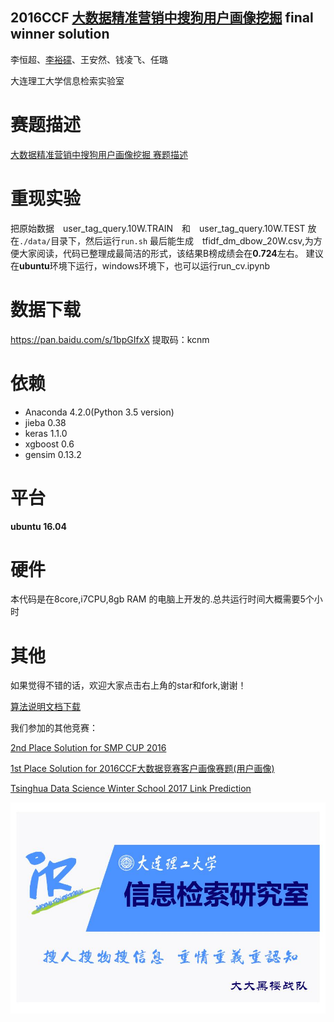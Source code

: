 ## 2016CCF [大数据精准营销中搜狗用户画像挖掘](http://www.wid.org.cn/data/science/player/competition/detail/description/239)  final winner solution


李恒超、[李裕礞](https://github.com/liyumeng)、王安然、钱凌飞、任璐

大连理工大学信息检索实验室

赛题描述
=====
[大数据精准营销中搜狗用户画像挖掘 赛题描述](https://github.com/liyumeng/ccf2016_sougou/wiki/%E5%A4%A7%E6%95%B0%E6%8D%AE%E7%B2%BE%E5%87%86%E8%90%A5%E9%94%80%E4%B8%AD%E6%90%9C%E7%8B%97%E7%94%A8%E6%88%B7%E7%94%BB%E5%83%8F%E6%8C%96%E6%8E%98-%E8%B5%9B%E9%A2%98%E6%8F%8F%E8%BF%B0)

重现实验
========
把原始数据　user_tag_query.10W.TRAIN　和　user_tag_query.10W.TEST 放在`./data/`目录下，然后运行`run.sh`
最后能生成　tfidf_dm_dbow_20W.csv,为方便大家阅读，代码已整理成最简洁的形式，该结果B榜成绩会在**0.724**左右。
建议在**ubuntu**环境下运行，windows环境下，也可以运行run_cv.ipynb

数据下载
=========
https://pan.baidu.com/s/1bpGIfxX
提取码：kcnm

依赖
=======
* Anaconda 4.2.0(Python 3.5 version)
* jieba 0.38
* keras 1.1.0
* xgboost 0.6
* gensim 0.13.2

平台
============
**ubuntu 16.04**

硬件
=======
本代码是在8core,i7CPU,8gb RAM 的电脑上开发的.总共运行时间大概需要5个小时

其他
=======
如果觉得不错的话，欢迎大家点击右上角的star和fork,谢谢！

[算法说明文档下载](docs/搜狗用户画像竞赛_算法说明文档.docx)

我们参加的其他竞赛：

[2nd Place Solution for SMP CUP 2016](https://github.com/liyumeng/SmpCup2016)

[1st Place Solution for 2016CCF大数据竞赛客户画像赛题(用户画像)](https://github.com/feidapeng/2016CCF_StateGrid_UserProfile)

[Tsinghua Data Science Winter School 2017 Link Prediction](https://github.com/liyumeng/LinkPrediction)

![](data/队旗.jpg)

